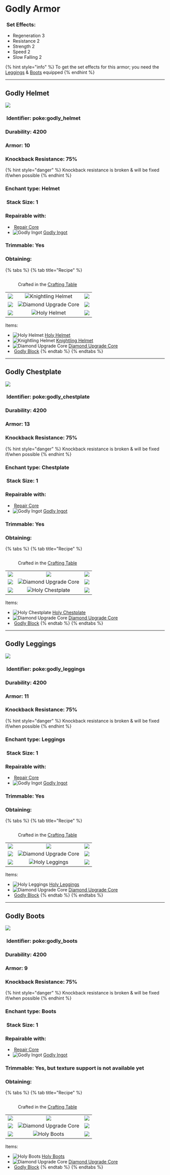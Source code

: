# Godly Armor

### <img src="https://github.com/ItsMePok/PFE/blob/wikiAssets/MiscIcons/effect_particles.png?raw=true" alt="" data-size="line"> Set Effects:

* Regeneration 3
* Resistance 2
* Strength 2
* Speed 2
* Slow Falling 2

{% hint style="info" %}
To get the set effects for this armor; you need the [Leggings](godly-armor.md#godly-leggings) & [Boots](godly-armor.md#godly-boots) equipped
{% endhint %}

***

## Godly Helmet

![](https://github.com/ItsMePok/PFE/blob/wikiAssets/wikiMain/godly_helmet.png?raw=true)

### <img src="https://minecraft.wiki/images/Name_Tag_JE2_BE2.png?cbdc1" alt="" data-size="line"> Identifier: **poke:godly\_helmet**

### Durability: **4200**

### Armor: **10**

### Knockback Resistance: **75%**

{% hint style="danger" %}
Knockback resistance is broken & will be fixed if/when possible
{% endhint %}

### Enchant type: **Helmet**

### <img src="https://minecraft.wiki/images/Light_Gray_Bundle_JE1_BE1.png?b552e" alt="" data-size="line"> Stack Size: 1

### Repairable with:

* <img src="https://github.com/ItsMePok/PFE/blob/wikiAssets/wikiMain/repair_core.png?raw=true" alt="" data-size="line"> [Repair Core](../../items/cores/repair-core.md)
* <img src="https://github.com/ItsMePok/PFE/blob/wikiAssets/wikiMain/godly_ingot.png?raw=true" alt="Godly Ingot" data-size="line"> [Godly Ingot](../../items/ingots/godly-ingot.md)

### Trimmable: **Yes**

### Obtaining:

{% tabs %}
{% tab title="Recipe" %}
<figure><img src="https://minecraft.wiki/images/thumb/Crafting_Table_JE4_BE3.png/150px-Crafting_Table_JE4_BE3.png?5767f" alt=""><figcaption><p>Crafted in the <a href="https://minecraft.wiki/w/Crafting_Table">Crafting Table</a></p></figcaption></figure>

|                                                                                      |                                                                                                                |                                                                                      |
| :----------------------------------------------------------------------------------: | :------------------------------------------------------------------------------------------------------------: | :----------------------------------------------------------------------------------: |
| ![](https://github.com/ItsMePok/PFE/blob/wikiAssets/blockRenders/GodlyBlock.png?raw=true) |   ![Knightling Helmet](https://github.com/ItsMePok/PFE/blob/wikiAssets/wikiMain/knightling_helmet.png?raw=true)  | ![](https://github.com/ItsMePok/PFE/blob/wikiAssets/blockRenders/GodlyBlock.png?raw=true) |
| ![](https://github.com/ItsMePok/PFE/blob/wikiAssets/blockRenders/GodlyBlock.png?raw=true) | ![Diamond Upgrade Core](https://github.com/ItsMePok/PFE/blob/wikiAssets/wikiMain/diamond_upgrade_core.png?raw=true) | ![](https://github.com/ItsMePok/PFE/blob/wikiAssets/blockRenders/GodlyBlock.png?raw=true) |
| ![](https://github.com/ItsMePok/PFE/blob/wikiAssets/blockRenders/GodlyBlock.png?raw=true) |      ![Holy Helmet](https://github.com/ItsMePok/PFE/blob/wikiAssets/wikiMain/holy_helmet.png?raw=true)     | ![](https://github.com/ItsMePok/PFE/blob/wikiAssets/blockRenders/GodlyBlock.png?raw=true) |

Items:

* <img src="https://github.com/ItsMePok/PFE/blob/wikiAssets/wikiMain/holy_helmet.png?raw=true" alt="Holy Helmet" data-size="line"> [Holy Helmet](holy-armor.md#holy-helmet)
* <img src="https://github.com/ItsMePok/PFE/blob/wikiAssets/wikiMain/knightling_helmet.png?raw=true" alt="Knightling Helmet" data-size="line"> [Knightling Helmet](../knightling-helmet.md)
* <img src="https://github.com/ItsMePok/PFE/blob/wikiAssets/wikiMain/diamond_upgrade_core.png?raw=true" alt="Diamond Upgrade Core" data-size="line"> [Diamond Upgrade Core](../../items/cores/diamond-upgrade-core.md)
* <img src="https://github.com/ItsMePok/PFE/blob/wikiAssets/blockRenders/GodlyBlock.png?raw=true" alt="" data-size="line"> [Godly Block](../../blocks/ore-blocks/godly-block.md)
{% endtab %}
{% endtabs %}

***

## Godly Chestplate

![](https://github.com/ItsMePok/PFE/blob/wikiAssets/wikiMain/godly_chestplate.png?raw=true)

### <img src="https://minecraft.wiki/images/Name_Tag_JE2_BE2.png?cbdc1" alt="" data-size="line"> Identifier: **poke:godly\_chestplate**

### Durability: **4200**

### Armor: **13**

### Knockback Resistance: **75%**

{% hint style="danger" %}
Knockback resistance is broken & will be fixed if/when possible
{% endhint %}

### Enchant type: **Chestplate**

### <img src="https://minecraft.wiki/images/Light_Gray_Bundle_JE1_BE1.png?b552e" alt="" data-size="line"> Stack Size: 1

### Repairable with:

* <img src="https://github.com/ItsMePok/PFE/blob/wikiAssets/wikiMain/repair_core.png?raw=true" alt="" data-size="line"> [Repair Core](../../items/cores/repair-core.md)
* <img src="https://github.com/ItsMePok/PFE/blob/wikiAssets/wikiMain/godly_ingot.png?raw=true" alt="Godly Ingot" data-size="line"> [Godly Ingot](../../items/ingots/godly-ingot.md)

### Trimmable: **Yes**

### Obtaining:

{% tabs %}
{% tab title="Recipe" %}
<figure><img src="https://minecraft.wiki/images/thumb/Crafting_Table_JE4_BE3.png/150px-Crafting_Table_JE4_BE3.png?5767f" alt=""><figcaption><p>Crafted in the <a href="https://minecraft.wiki/w/Crafting_Table">Crafting Table</a></p></figcaption></figure>

|                                                                                      |                                                                                                                |                                                                                      |
| :----------------------------------------------------------------------------------: | :------------------------------------------------------------------------------------------------------------: | :----------------------------------------------------------------------------------: |
| ![](https://github.com/ItsMePok/PFE/blob/wikiAssets/blockRenders/GodlyBlock.png?raw=true) |              ![](https://github.com/ItsMePok/PFE/blob/wikiAssets/blockRenders/GodlyBlock.png?raw=true)              | ![](https://github.com/ItsMePok/PFE/blob/wikiAssets/blockRenders/GodlyBlock.png?raw=true) |
| ![](https://github.com/ItsMePok/PFE/blob/wikiAssets/blockRenders/GodlyBlock.png?raw=true) | ![Diamond Upgrade Core](https://github.com/ItsMePok/PFE/blob/wikiAssets/wikiMain/diamond_upgrade_core.png?raw=true) | ![](https://github.com/ItsMePok/PFE/blob/wikiAssets/blockRenders/GodlyBlock.png?raw=true) |
| ![](https://github.com/ItsMePok/PFE/blob/wikiAssets/blockRenders/GodlyBlock.png?raw=true) |    ![Holy Chestplate](https://github.com/ItsMePok/PFE/blob/wikiAssets/wikiMain/holy_chestplate.png?raw=true)   | ![](https://github.com/ItsMePok/PFE/blob/wikiAssets/blockRenders/GodlyBlock.png?raw=true) |

Items:

* <img src="https://github.com/ItsMePok/PFE/blob/wikiAssets/wikiMain/holy_chestplate.png?raw=true" alt="Holy Chestplate" data-size="line"> [Holy Chestplate](holy-armor.md#holy-chestplate)
* <img src="https://github.com/ItsMePok/PFE/blob/wikiAssets/wikiMain/diamond_upgrade_core.png?raw=true" alt="Diamond Upgrade Core" data-size="line"> [Diamond Upgrade Core](../../items/cores/diamond-upgrade-core.md)
* <img src="https://github.com/ItsMePok/PFE/blob/wikiAssets/blockRenders/GodlyBlock.png?raw=true" alt="" data-size="line"> [Godly Block](../../blocks/ore-blocks/godly-block.md)
{% endtab %}
{% endtabs %}

***

## Godly Leggings

![](https://github.com/ItsMePok/PFE/blob/wikiAssets/wikiMain/godly_leggings.png?raw=true)

### <img src="https://minecraft.wiki/images/Name_Tag_JE2_BE2.png?cbdc1" alt="" data-size="line"> Identifier: **poke:godly\_leggings**

### Durability: **4200**

### Armor: **11**

### Knockback Resistance: **75%**

{% hint style="danger" %}
Knockback resistance is broken & will be fixed if/when possible
{% endhint %}

### Enchant type: **Leggings**

### <img src="https://minecraft.wiki/images/Light_Gray_Bundle_JE1_BE1.png?b552e" alt="" data-size="line"> Stack Size: 1

### Repairable with:

* <img src="https://github.com/ItsMePok/PFE/blob/wikiAssets/wikiMain/repair_core.png?raw=true" alt="" data-size="line"> [Repair Core](../../items/cores/repair-core.md)
* <img src="https://github.com/ItsMePok/PFE/blob/wikiAssets/wikiMain/godly_ingot.png?raw=true" alt="Godly Ingot" data-size="line"> [Godly Ingot](../../items/ingots/godly-ingot.md)

### Trimmable: **Yes**

### Obtaining:

{% tabs %}
{% tab title="Recipe" %}
<figure><img src="https://minecraft.wiki/images/thumb/Crafting_Table_JE4_BE3.png/150px-Crafting_Table_JE4_BE3.png?5767f" alt=""><figcaption><p>Crafted in the <a href="https://minecraft.wiki/w/Crafting_Table">Crafting Table</a></p></figcaption></figure>

|                                                                                      |                                                                                                                |                                                                                      |
| :----------------------------------------------------------------------------------: | :------------------------------------------------------------------------------------------------------------: | :----------------------------------------------------------------------------------: |
| ![](https://github.com/ItsMePok/PFE/blob/wikiAssets/blockRenders/GodlyBlock.png?raw=true) |              ![](https://github.com/ItsMePok/PFE/blob/wikiAssets/blockRenders/GodlyBlock.png?raw=true)              | ![](https://github.com/ItsMePok/PFE/blob/wikiAssets/blockRenders/GodlyBlock.png?raw=true) |
| ![](https://github.com/ItsMePok/PFE/blob/wikiAssets/blockRenders/GodlyBlock.png?raw=true) | ![Diamond Upgrade Core](https://github.com/ItsMePok/PFE/blob/wikiAssets/wikiMain/diamond_upgrade_core.png?raw=true) | ![](https://github.com/ItsMePok/PFE/blob/wikiAssets/blockRenders/GodlyBlock.png?raw=true) |
| ![](https://github.com/ItsMePok/PFE/blob/wikiAssets/blockRenders/GodlyBlock.png?raw=true) |     ![Holy Leggings](https://github.com/ItsMePok/PFE/blob/wikiAssets/wikiMain/holy_leggings.png?raw=true)    | ![](https://github.com/ItsMePok/PFE/blob/wikiAssets/blockRenders/GodlyBlock.png?raw=true) |

Items:

* <img src="https://github.com/ItsMePok/PFE/blob/wikiAssets/wikiMain/holy_leggings.png?raw=true" alt="Holy Leggings" data-size="line"> [Holy Leggings](holy-armor.md#holy-leggings)
* <img src="https://github.com/ItsMePok/PFE/blob/wikiAssets/wikiMain/diamond_upgrade_core.png?raw=true" alt="Diamond Upgrade Core" data-size="line"> [Diamond Upgrade Core](../../items/cores/diamond-upgrade-core.md)
* <img src="https://github.com/ItsMePok/PFE/blob/wikiAssets/blockRenders/GodlyBlock.png?raw=true" alt="" data-size="line"> [Godly Block](../../blocks/ore-blocks/godly-block.md)
{% endtab %}
{% endtabs %}

***

## Godly Boots

![](https://github.com/ItsMePok/PFE/blob/wikiAssets/wikiMain/godly_boots.png?raw=true)

### <img src="https://minecraft.wiki/images/Name_Tag_JE2_BE2.png?cbdc1" alt="" data-size="line"> Identifier: **poke:godly\_boots**

### Durability: **4200**

### Armor: **9**

### Knockback Resistance: **75%**

{% hint style="danger" %}
Knockback resistance is broken & will be fixed if/when possible
{% endhint %}

### Enchant type: **Boots**

### <img src="https://minecraft.wiki/images/Light_Gray_Bundle_JE1_BE1.png?b552e" alt="" data-size="line"> Stack Size: 1

### Repairable with:

* <img src="https://github.com/ItsMePok/PFE/blob/wikiAssets/wikiMain/repair_core.png?raw=true" alt="" data-size="line"> [Repair Core](../../items/cores/repair-core.md)
* <img src="https://github.com/ItsMePok/PFE/blob/wikiAssets/wikiMain/godly_ingot.png?raw=true" alt="Godly Ingot" data-size="line"> [Godly Ingot](../../items/ingots/godly-ingot.md)

### Trimmable: **Yes, but texture support is not available yet**

### Obtaining:

{% tabs %}
{% tab title="Recipe" %}
<figure><img src="https://minecraft.wiki/images/thumb/Crafting_Table_JE4_BE3.png/150px-Crafting_Table_JE4_BE3.png?5767f" alt=""><figcaption><p>Crafted in the <a href="https://minecraft.wiki/w/Crafting_Table">Crafting Table</a></p></figcaption></figure>

|                                                                                      |                                                                                                                |                                                                                      |
| :----------------------------------------------------------------------------------: | :------------------------------------------------------------------------------------------------------------: | :----------------------------------------------------------------------------------: |
| ![](https://github.com/ItsMePok/PFE/blob/wikiAssets/blockRenders/GodlyBlock.png?raw=true) |              ![](https://github.com/ItsMePok/PFE/blob/wikiAssets/blockRenders/GodlyBlock.png?raw=true)              | ![](https://github.com/ItsMePok/PFE/blob/wikiAssets/blockRenders/GodlyBlock.png?raw=true) |
| ![](https://github.com/ItsMePok/PFE/blob/wikiAssets/blockRenders/GodlyBlock.png?raw=true) | ![Diamond Upgrade Core](https://github.com/ItsMePok/PFE/blob/wikiAssets/wikiMain/diamond_upgrade_core.png?raw=true) | ![](https://github.com/ItsMePok/PFE/blob/wikiAssets/blockRenders/GodlyBlock.png?raw=true) |
| ![](https://github.com/ItsMePok/PFE/blob/wikiAssets/blockRenders/GodlyBlock.png?raw=true) |      ![Holy Boots](https://github.com/ItsMePok/PFE/blob/wikiAssets/wikiMain/holy_boots.png?raw=true)      | ![](https://github.com/ItsMePok/PFE/blob/wikiAssets/blockRenders/GodlyBlock.png?raw=true) |

Items:

* <img src="https://github.com/ItsMePok/PFE/blob/wikiAssets/wikiMain/holy_boots.png?raw=true" alt="Holy Boots" data-size="line"> [Holy Boots](holy-armor.md#holy-boots)
* <img src="https://github.com/ItsMePok/PFE/blob/wikiAssets/wikiMain/diamond_upgrade_core.png?raw=true" alt="Diamond Upgrade Core" data-size="line"> [Diamond Upgrade Core](../../items/cores/diamond-upgrade-core.md)
* <img src="https://github.com/ItsMePok/PFE/blob/wikiAssets/blockRenders/GodlyBlock.png?raw=true" alt="" data-size="line"> [Godly Block](../../blocks/ore-blocks/godly-block.md)
{% endtab %}
{% endtabs %}
